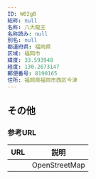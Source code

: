 ```yaml
---
ID: W02gB
総称: null
名称: 八大龍王
名称読み: null
別名: null
都道府県: 福岡県
区域: 福岡市
緯度: 33.593948
経度: 130.2673147
郵便番号: 8190165
住所: 福岡県福岡市西区今津
---
```


## その他

### 参考URL

| URL | 説明          |
| --- | ------------- |
|     | OpenStreetMap |
